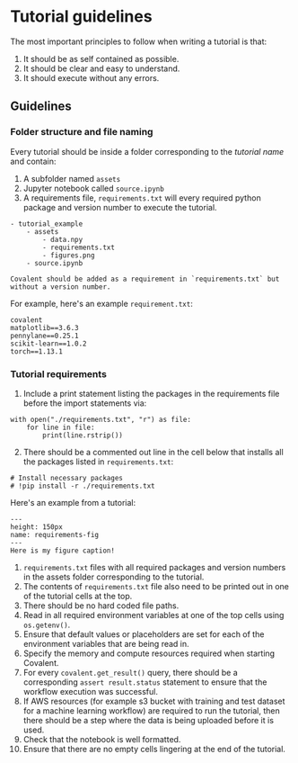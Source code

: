 # Tutorial guidelines

The most important principles to follow when writing a tutorial is that:

1. It should be as self contained as possible.
2. It should be clear and easy to understand.
3. It should execute without any errors.

## Guidelines

### Folder structure and file naming

Every tutorial should be inside a folder corresponding to the _tutorial name_ and contain:
1. A subfolder named `assets`
2. Jupyter notebook called `source.ipynb`
3. A requirements file, `requirements.txt` will every required python package and version number to execute the tutorial.

```
- tutorial_example
    - assets
        - data.npy
        - requirements.txt
        - figures.png
    - source.ipynb
```

```{note}
Covalent should be added as a requirement in `requirements.txt` but without a version number.
```

For example, here's an example `requirement.txt`:

```
covalent
matplotlib==3.6.3
pennylane==0.25.1
scikit-learn==1.0.2
torch==1.13.1
```

### Tutorial requirements

1. Include a print statement listing the packages in the requirements file before the import statements via:

```{code}
with open("./requirements.txt", "r") as file:
    for line in file:
        print(line.rstrip())

```

2. There should be a commented out line in the cell below that installs all the packages listed in `requirements.txt`:

```{code}
# Install necessary packages
# !pip install -r ./requirements.txt

```

Here's an example from a tutorial:

```{figure} ./_static/tutorial_guideline_requirements.png
---
height: 150px
name: requirements-fig
---
Here is my figure caption!
```




1. `requirements.txt` files with all required packages and version numbers in the assets folder corresponding to the tutorial.
2. The contents of `requirements.txt` file also need to be printed out in one of the tutorial cells at the top.
3. There should be no hard coded file paths.
4. Read in all required environment variables at one of the top cells using `os.getenv()`.
5. Ensure that default values or placeholders are set for each of the environment variables that are being read in.
6. Specify the memory and compute resources required when starting Covalent.
7. For every `covalent.get_result()` query, there should be a corresponding `assert result.status` statement to ensure that the workflow execution was successful.
8. If AWS resources (for example s3 bucket with training and test dataset for a machine learning workflow) are required to run the tutorial, then there should be a step where the data is being uploaded before it is used.
9. Check that the notebook is well formatted.
10. Ensure that there are no empty cells lingering at the end of the tutorial.
